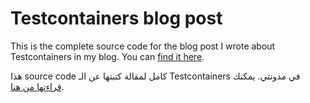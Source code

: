 
# Testcontainers blog post
This is the complete source code for the blog post I wrote about Testcontainers in my blog. You can [find it here](https://blog.alali.dev/introduction-to-testcontainers).

هذا source code كامل لمقالة كتبتها عن الـ Testcontainers في مدونتي. يمكنك [قراءتها من هنا](https://blog.alali.dev/introduction-to-testcontainers).
